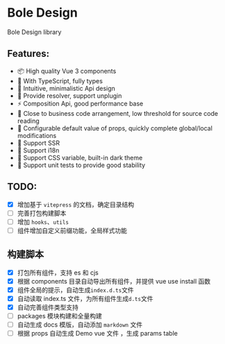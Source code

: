 # Bole Design

Bole Design library

## Features:

- 📦 High quality Vue 3 components
- 🔨 With TypeScript, fully types
- 📐 Intuitive, minimalistic Api design
- 🛫 Provide resolver, support unplugin
- ⚡ Composition Api, good performance base
- 👀 Close to business code arrangement, low threshold for source code reading
- 🔧 Configurable default value of props, quickly complete global/local modifications
- 🚤 Support SSR
- 🚩 Support i18n
- 🎨 Support CSS variable, built-in dark theme
- 💪 Support unit tests to provide good stability

## TODO:

- [x] 增加基于 `vitepress` 的文档，确定目录结构
- [ ] 完善打包构建脚本
- [ ] 增加 `hooks`、`utils`
- [ ] 组件增加自定义前缀功能，全局样式功能

## 构建脚本

- [x] 打包所有组件，支持 es 和 cjs
- [x] 根据 components 目录自动导出所有组件，并提供 vue use install 函数
- [x] 组件全局的提示，自动生成`index.d.ts`文件
- [x] 自动读取 index.ts 文件，为所有组件生成`d.ts`文件
- [x] 自动完善组件类型支持
- [ ] packages 模块构建和全量构建
- [ ] 自动生成 docs 模版，自动添加 `markdown` 文件
- [ ] 根据 props 自动生成 Demo vue 文件 ，生成 params table
